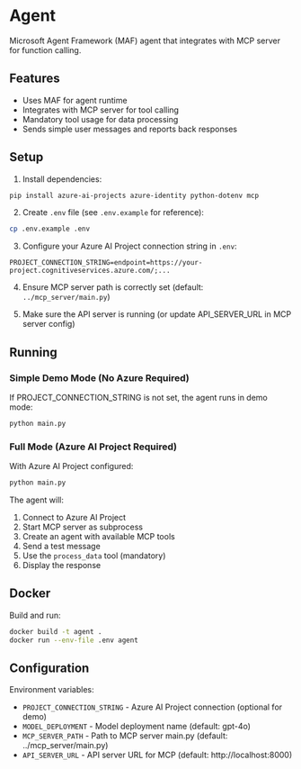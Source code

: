 # Agent

Microsoft Agent Framework (MAF) agent that integrates with MCP server for function calling.

## Features

- Uses MAF for agent runtime
- Integrates with MCP server for tool calling
- Mandatory tool usage for data processing
- Sends simple user messages and reports back responses

## Setup

1. Install dependencies:
```bash
pip install azure-ai-projects azure-identity python-dotenv mcp
```

2. Create `.env` file (see `.env.example` for reference):
```bash
cp .env.example .env
```

3. Configure your Azure AI Project connection string in `.env`:
```
PROJECT_CONNECTION_STRING=endpoint=https://your-project.cognitiveservices.azure.com/;...
```

4. Ensure MCP server path is correctly set (default: `../mcp_server/main.py`)

5. Make sure the API server is running (or update API_SERVER_URL in MCP server config)

## Running

### Simple Demo Mode (No Azure Required)
If PROJECT_CONNECTION_STRING is not set, the agent runs in demo mode:
```bash
python main.py
```

### Full Mode (Azure AI Project Required)
With Azure AI Project configured:
```bash
python main.py
```

The agent will:
1. Connect to Azure AI Project
2. Start MCP server as subprocess
3. Create an agent with available MCP tools
4. Send a test message
5. Use the `process_data` tool (mandatory)
6. Display the response

## Docker

Build and run:
```bash
docker build -t agent .
docker run --env-file .env agent
```

## Configuration

Environment variables:
- `PROJECT_CONNECTION_STRING` - Azure AI Project connection (optional for demo)
- `MODEL_DEPLOYMENT` - Model deployment name (default: gpt-4o)
- `MCP_SERVER_PATH` - Path to MCP server main.py (default: ../mcp_server/main.py)
- `API_SERVER_URL` - API server URL for MCP (default: http://localhost:8000)